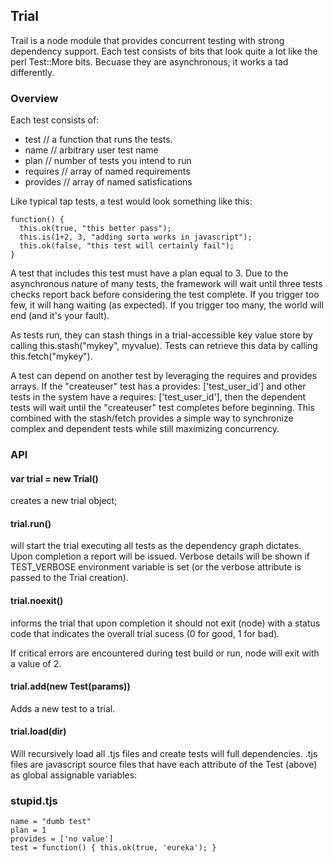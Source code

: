 ## Trial ##

Trail is a node module that provides concurrent testing with strong
dependency support.  Each test consists of bits that look quite a lot
like the perl Test::More bits.  Becuase they are asynchronous, it works
a tad differently.

### Overview ###

Each test consists of:

  * test // a function that runs the tests.
  * name // arbitrary user test name
  * plan // number of tests you intend to run
  * requires // array of named requirements
  * provides // array of named satisfications

Like typical tap tests, a test would look something like this:

    function() {
      this.ok(true, "this better pass");
      this.is(1+2, 3, "adding sorta works in javascript");
      this.ok(false, "this test will certainly fail");
    }

A test that includes this test must have a plan equal to 3. Due to
the asynchronous nature of many tests, the framework will wait until
three tests checks report back before considering the test complete.
If you trigger too few, it will hang waiting (as expected).  If you
trigger too many, the world will end (and it's your fault).

As tests run, they can stash things in a trial-accessible key value
store by calling this.stash("mykey", myvalue).  Tests can retrieve
this data by calling this.fetch("mykey").

A test can depend on another test by leveraging the requires and
provides arrays.  If the "createuser" test has a
provides: ['test_user_id'] and other tests in the system have
a requires: ['test_user_id'], then the dependent tests will wait
until the "createuser" test completes before beginning. This
combined with the stash/fetch provides a simple way to synchronize
complex and dependent tests while still maximizing concurrency.

### API ###

#### var trial = new Trial() ####

creates a new trial object;

#### trial.run() ####

will start the trial executing all tests as the
dependency graph dictates. Upon completion a report will be issued.
Verbose details will be shown if TEST_VERBOSE environment variable is
set (or the verbose attribute is passed to the Trial creation).

#### trial.noexit() ####

informs the trial that upon completion it should not
exit (node) with a status code that indicates the overall trial
sucess (0 for good, 1 for bad).

If critical errors are encountered during test build or run, node will
exit with a value of 2.

#### trial.add(new Test(params)) ####

Adds a new test to a trial.

#### trial.load(dir) ####

Will recursively load all .tjs files and create
tests will full dependencies. .tjs files are javascript source files
that have each attribute of the Test (above) as global assignable
variables:

### stupid.tjs ###

    name = "dumb test"
    plan = 1
    provides = ['no value']
    test = function() { this.ok(true, 'eureka'); }
